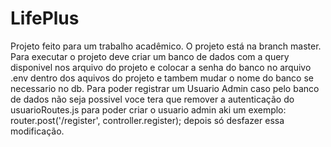 # LifePlus
Projeto feito para um trabalho acadêmico.
O projeto está na branch master.
Para executar o projeto deve criar um banco de dados com a query disponivel nos arquivo do projeto e colocar a senha do banco no arquivo .env dentro dos aquivos do projeto e tambem mudar o nome do banco se necessario no db.
Para poder registrar um Usuario Admin caso pelo banco de dados não seja possivel voce tera que remover a autenticação do usuarioRoutes.js para poder criar o usuario admin aki um exemplo:
router.post('/register',  controller.register);
depois só desfazer essa modificação.
